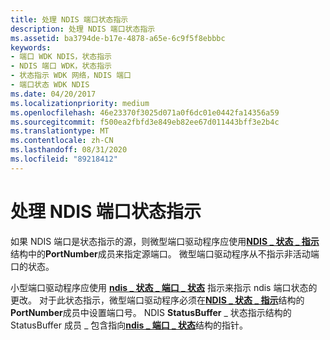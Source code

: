 ```yaml
---
title: 处理 NDIS 端口状态指示
description: 处理 NDIS 端口状态指示
ms.assetid: ba3794de-b17e-4878-a65e-6c9f5f8ebbbc
keywords:
- 端口 WDK NDIS，状态指示
- NDIS 端口 WDK，状态指示
- 状态指示 WDK 网络，NDIS 端口
- 端口状态 WDK NDIS
ms.date: 04/20/2017
ms.localizationpriority: medium
ms.openlocfilehash: 46e23370f3025d071a0f6dc01e0442fa14356a59
ms.sourcegitcommit: f500ea2fbfd3e849eb82ee67d011443bff3e2b4c
ms.translationtype: MT
ms.contentlocale: zh-CN
ms.lasthandoff: 08/31/2020
ms.locfileid: "89218412"
---
```

# <a name="handling-ndis-ports-status-indications"></a>处理 NDIS 端口状态指示





如果 NDIS 端口是状态指示的源，则微型端口驱动程序应使用[**NDIS \_ 状态 \_ 指示**](/windows-hardware/drivers/ddi/ndis/ns-ndis-_ndis_status_indication)结构中的**PortNumber**成员来指定源端口。 微型端口驱动程序从不指示非活动端口的状态。

小型端口驱动程序应使用 [**ndis \_ 状态 \_ 端口 \_ 状态**](./ndis-status-port-state.md) 指示来指示 ndis 端口状态的更改。 对于此状态指示，微型端口驱动程序必须在[**NDIS \_ 状态 \_ 指示**](/windows-hardware/drivers/ddi/ndis/ns-ndis-_ndis_status_indication)结构的**PortNumber**成员中设置端口号。 NDIS **StatusBuffer** \_ 状态指示结构的 StatusBuffer 成员 \_ 包含指向[**ndis \_ 端口 \_ 状态**](/windows-hardware/drivers/ddi/ntddndis/ns-ntddndis-_ndis_port_state)结构的指针。

 

